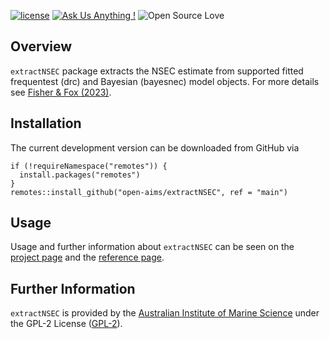 <!-- README.md is generated from README.Rmd. Please edit that file -->

[![license](https://img.shields.io/badge/license-GPL--2-lightgrey.svg)](https://choosealicense.com/)
[![Ask Us Anything
!](https://img.shields.io/badge/Ask%20us-anything-1abc9c.svg)](https://github.com/open-AIMS/extractNSEC/issues/new)
![Open Source
Love](https://badges.frapsoft.com/os/v2/open-source.svg?v=103)
<!-- badges: end -->

## Overview

`extractNSEC` package extracts the NSEC estimate from supported fitted
frequentest (drc) and Bayesian (bayesnec) model objects. For more
details see [Fisher & Fox (2023)](https://doi.org/10.1002/etc.5610).

## Installation

The current development version can be downloaded from GitHub via

    if (!requireNamespace("remotes")) {
      install.packages("remotes")
    }
    remotes::install_github("open-aims/extractNSEC", ref = "main")

## Usage

Usage and further information about `extractNSEC` can be seen on the
[project page](https://open-aims.github.io/extractNSEC/) and the
[reference page](https://open-aims.github.io/extractNSEC/reference/).

## Further Information

`extractNSEC` is provided by the [Australian Institute of Marine
Science](https://www.aims.gov.au) under the GPL-2 License
([GPL-2](https://opensource.org/license/gpl-2-0/)).
